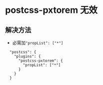 # postcss-pxtorem 无效
## 解决方法
* 必需加`"propList": ["*"]`
```
  "postcss": {
    "plugins": {
      "postcss-pxtorem": {
        "propList": ["*"]
      }
    }
  }
```